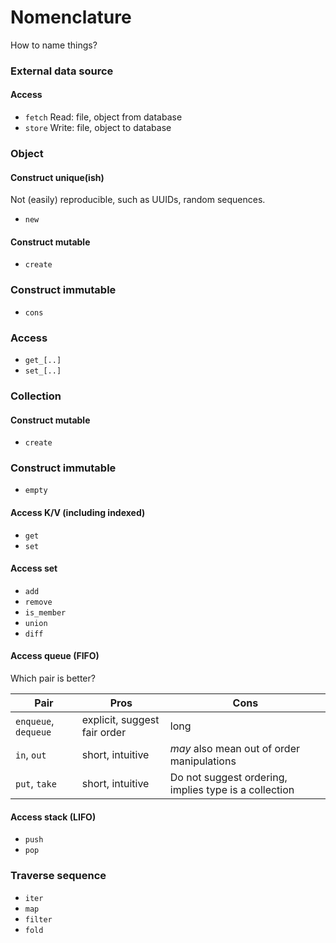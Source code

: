 Nomenclature
============

How to name things?


### External data source

#### Access
- `fetch` Read: file, object from database
- `store` Write: file, object to database


### Object

#### Construct unique(ish)
Not (easily) reproducible, such as UUIDs, random sequences.
- `new`

#### Construct mutable
- `create`

### Construct immutable
- `cons`

### Access
- `get_[..]`
- `set_[..]`


### Collection

#### Construct mutable
- `create`

### Construct immutable
- `empty`

#### Access K/V (including indexed)
- `get`
- `set`

#### Access set
- `add`
- `remove`
- `is_member`
- `union`
- `diff`

#### Access queue (FIFO)
Which pair is better?

| Pair                 | Pros                         | Cons |
|----------------------|------------------------------|------|
| `enqueue`, `dequeue` | explicit, suggest fair order | long |
| `in`, `out`          | short, intuitive             | _may_ also mean out of order manipulations |
| `put`, `take`        | short, intuitive             | Do not suggest ordering, implies type is a collection |

#### Access stack (LIFO)
- `push`
- `pop`

### Traverse sequence
- `iter`
- `map`
- `filter`
- `fold`
